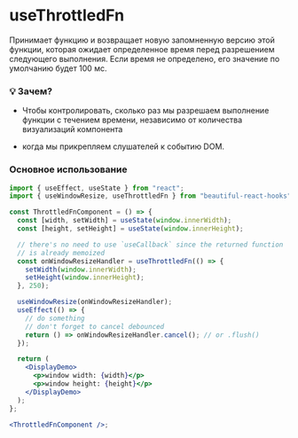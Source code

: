# useThrottledFn

Принимает функцию и возвращает новую запомненную версию этой функции, которая ожидает определенное время
перед разрешением следующего выполнения.
Если время не определено, его значение по умолчанию будет 100 мс.

### 💡 Зачем?

- Чтобы контролировать, сколько раз мы разрешаем выполнение функции с течением времени, независимо от количества визуализаций компонента

- когда мы прикрепляем слушателей к событию DOM.

### Основное использование

```jsx harmony
import { useEffect, useState } from "react";
import { useWindowResize, useThrottledFn } from "beautiful-react-hooks";

const ThrottledFnComponent = () => {
  const [width, setWidth] = useState(window.innerWidth);
  const [height, setHeight] = useState(window.innerHeight);

  // there's no need to use `useCallback` since the returned function
  // is already memoized
  const onWindowResizeHandler = useThrottledFn(() => {
    setWidth(window.innerWidth);
    setHeight(window.innerHeight);
  }, 250);

  useWindowResize(onWindowResizeHandler);
  useEffect(() => {
    // do something
    // don't forget to cancel debounced
    return () => onWindowResizeHandler.cancel(); // or .flush()
  });

  return (
    <DisplayDemo>
      <p>window width: {width}</p>
      <p>window height: {height}</p>
    </DisplayDemo>
  );
};

<ThrottledFnComponent />;
```
